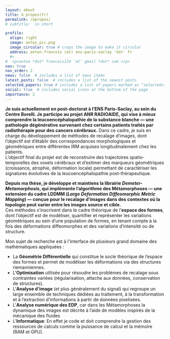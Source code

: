 ```yaml
---
layout: about
title: à propos(fr)
permalink: /apropos/
# subtitle:  in short

profile:
  align: right
  image: anton_pic.png
  image_circular: true # crops the image to make it circular
  address: anton.francois (at) ens-paris-saclay 'dot' fr
  #>
#  <p>anton *dot* francois134 'at' gmail *dot* com </p>
nav: true
nav_order: 2
news: false  # includes a list of news items
latest_posts: false  # includes a list of the newest posts
selected_papers: true # includes a list of papers marked as "selected={true}"
social: true  # includes social icons at the bottom of the page
importance: 2
---
```


**Je suis actuellement en post-doctorat à l’ENS Paris-Saclay, au sein du Centre Borelli. Je participe au projet ANR RADIOAIDE, qui vise à mieux comprendre la leucoencéphalopathie de la substance blanche — une pathologie dégénérative survenant chez certains patients traités par radiothérapie pour des cancers cérébraux.**
Dans ce cadre, je suis en charge du développement de méthodes de recalage d’images, dont l’objectif est d’établir des correspondances morphologiques et géométriques entre différentes IRM acquises longitudinalement chez les patients.  
L’objectif final du projet est de reconstruire des trajectoires spatio-temporelles des voxels cérébraux et d’estimer des marqueurs géométriques (croissance, atrophie, déformation locale) permettant de caractériser les signatures évolutives de la leucoencéphalopathie post-thérapeutique.


**Depuis ma thèse, je développe et maintiens la librairie _Demeter-Metamorphosis_, qui implémente l’algorithme des Métamorphoses — une extension du cadre LDDMM (_Large Deformation Diffeomorphic Metric Mapping_) — conçue pour le recalage d’images dans des contextes où la topologie peut varier entre les images source et cible.**  
Ces méthodes s’inscrivent dans le cadre théorique de l’**espace des formes**, dont l’objectif est de modéliser, quantifier et représenter les variations géométriques au sein d’une population de formes, en tenant compte à la fois des déformations diffeomorphes et des variations d’intensité ou de structure.

Mon sujet de recherche est à l'interface de plusieurs grand domaine des mathématiques appliquées : 
- La **Géométrie Différentielle** qui constitue le socle théorique de l’espace des formes et permet de modéliser les déformations via des structures riemanniennes.
- L'**Optimisation** utilisée pour résoudre les problèmes de recalage sous contraintes variées (régularisation, attache aux données, conservation de structures).
- L'**Analyse d'image** (et plus généralement du signal) qui regroupe un large ensemble de techniques dédiées au traitement, à la transformation et à l’extraction d’informations à partir de données pixelisées.
- L'**Analyse numérique des EDP**, car dans les Métamorphoses la dynamique des images est décrite à l’aide de modèles inspirés de la mécanique des fluides
- L'**Informatique**: En effet je code et doit comprendre la gestion des ressources de calculs comme la puissance de calcul et la mémoire (RAM et GPU).

